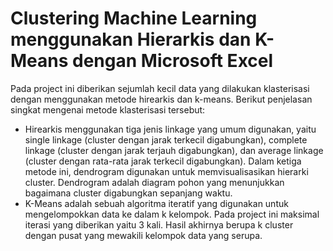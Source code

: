 # Clustering Machine Learning menggunakan Hierarkis dan K-Means dengan Microsoft Excel
Pada project ini diberikan sejumlah kecil data yang dilakukan klasterisasi dengan menggunakan metode hirearkis dan k-means. Berikut penjelasan singkat mengenai metode klasterisasi tersebut:
- Hirearkis menggunakan tiga jenis linkage yang umum digunakan, yaitu single linkage (cluster dengan jarak terkecil digabungkan), complete linkage (cluster dengan jarak terjauh digabungkan), dan average linkage (cluster dengan rata-rata jarak terkecil digabungkan). Dalam ketiga metode ini, dendrogram digunakan untuk memvisualisasikan hierarki cluster. Dendrogram adalah diagram pohon yang menunjukkan bagaimana cluster digabungkan sepanjang waktu.
- K-Means adalah sebuah algoritma iteratif yang digunakan untuk mengelompokkan data ke dalam k kelompok. Pada project ini maksimal iterasi yang diberikan yaitu 3 kali. Hasil akhirnya berupa k cluster dengan pusat yang mewakili kelompok data yang serupa.
